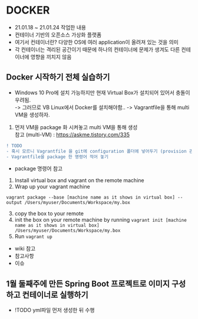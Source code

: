 # DOCKER
- 21.01.18 ~ 21.01.24 작업한 내용
- 컨테이너 기반의 오픈소스 가상화 플랫폼
- 여기서 컨테이너란? 다양한 OS에 여러 application이 올려져 있는 것을 의미
- 각 컨테이너는 격리된 공간이기 때문에 하나의 컨테이너에 문제가 생겨도 다른 컨테이너에 영향을 끼치지 않음

## Docker 시작하기 전체 실습하기
- Windows 10 Pro에 설치 가능하지만 현재 Virtual Box가 설치되어 있어서 충돌이 우려됨.  
-> 그러므로 VB Linux에서 Docker를 설치해야함..
-> Vagrantfile을 통해 multi VM을 생성하자.

1. 먼저 VM을 package 화 시켜놓고 multi VM을 통해 생성\
참고 (multi-VM) : https://askme.tistory.com/335
```diff
! TODO
- 혹시 모르니 Vagrantfile 을 git에 configuration 폴더에 넣어두기 (provision 관련 파일도 올려두기)
- Vagrantfile을 package 한 명령어 적어 놓기
```
- package 명령어 참고

1. Install virtual box and vagrant on the remote machine
2. Wrap up your vagrant machine
```
vagrant package --base [machine name as it shows in virtual box] --output /Users/myuser/Documents/Workspace/my.box
```
3. copy the box to your remote
4. init the box on your remote machine by running
```vagrant init [machine name as it shows in virtual box] /Users/myuser/Documents/Workspace/my.box```
5. Run ```vagrant up```

- wiki 참고
- 참고사항
- 이슈

## 1월 둘째주에 만든 Spring Boot 프로젝트로 이미지 구성하고 컨테이너로 실행하기
- !TODO yml파일 먼저 생성한 뒤 수행
